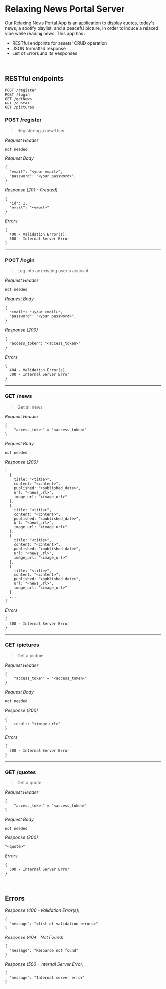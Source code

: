 # Relaxing News Portal Server
Our Relaxing News Portal App is an application to display quotes, today's news, a spotify playlist, and a peaceful picture, in order to induce a relaxed vibe while reading news. This app has : 
* RESTful endpoints for assets' CRUD operation
* JSON formatted response
* List of Errors and its Responses

&nbsp;

## RESTful endpoints
```
POST /register
POST /login
GET /getNews
GET /quotes
GET /pictures
```

### POST /register

> Registering a new User

_Request Header_
```
not needed
```

_Request Body_
```
{
  "email": "<your email>",
  "password": "<your password>",
}
```

_Response (201 - Created)_
```
{
  "id": 1,
  "email": "<email>"
}
```

_Errors_
```
{
  400 - Validation Error(s),
  500 - Internal Server Error
}
```

---
### POST /login

> Log into an existing user's account

_Request Header_
```
not needed
```

_Request Body_
```
{
  "email": "<your email>",
  "password": "<your password>",
}
```

_Response (200)_
```
{
  "access_token": "<access_token>"
}
```

_Errors_
```
{
  404 - Validation Error(s),
  500 - Internal Server Error
}
```

---
### GET /news

> Get all news

_Request Header_
```
{
    "access_token" = "<access_token>"
}
```

_Request Body_
```
not needed
```

_Response (200)_
```
[
  {
    title: "<title>",
    content: "<content>",
    published: "<published_date>",
    url: "<news_url>",
    image_url: "<image_url>"
  },
  {
    title: "<title>",
    content: "<content>",
    published: "<published_date>",
    url: "<news_url>",
    image_url: "<image_url>"
  },
  {
    title: "<title>",
    content: "<content>",
    published: "<published_date>",
    url: "<news_url>",
    image_url: "<image_url>"
  },
  {
    title: "<title>",
    content: "<content>",
    published: "<published_date>",
    url: "<news_url>",
    image_url: "<image_url>"
  }
  ...
]
```

_Errors_
```
{
  500 - Internal Server Error
}
```

---
### GET /pictures

> Get a picture

_Request Header_
```
{
    "access_token" = "<access_token>"
}
```

_Request Body_
```
not needed
```

_Response (200)_
```
{
    result: "<image_url>"
}
```

_Errors_
```
{
  500 - Internal Server Error
}
```

---
### GET /quotes

> Get a quote

_Request Header_
```
{
    "access_token" = "<access_token>"
}
```

_Request Body_
```
not needed
```

_Response (200)_
```
"<quote>"
```

_Errors_
```
{
  500 - Internal Server Error
}
```

&nbsp;
## Errors

_Response (400 - Validation Error(s))_
```
{
  "message": "<list of validation errors>"
}
```

_Response (404 - Not Found)_
```
{
  "message": "Resource not found"
}
```

_Response (500 - Internal Server Error)_
```
{
  "message": "Internal server error"
}
```
